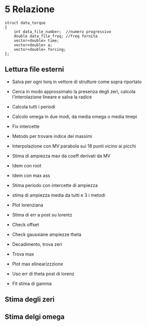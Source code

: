 # 5 Relazione


```
struct data_torque
{
    int data_file_number;  //numero progressivo
    double data_file_freq; //freq fornita
    vector<double> time;
    vector<double> a;
    vector<double> forcing;
};
```


## Lettura file esterni
- Salva per ogni torq in vettore di strutture come sopra riportato
- Cerca in modo approssimato la presenza degli zeri, calcola l'interolazione lineare e salva la radice
- Calcola tutti i periodi
- Calcolo omega in due modi, da media omega o media tmepi
- Fix intercette
- Metodo per trovare indice dei massimi
- Interpolazione con MV parabola sui 18 punti vicino ai picchi
- Stima di ampiezza max da coeff derivati da MV
- Idem con root
- Idem con max ass
- Stima periodo con intercette di ampiezza
- stima di ampiezza media da tutti e 3 i metodi
- Plot lorenziana
- Stima di err a post su lorentz
- Check offset
- Check gaussiane ampiezze theta


- Decadimento, trova zeri
- Trova max
- Plot max  elinearizzzione
- Uso err di theta post di lorenz
- Fit stima di gamma

## Stima degli zeri

## Stima delgi omega